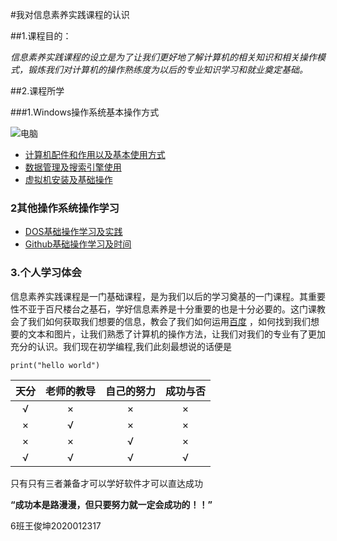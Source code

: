 #我对信息素养实践课程的认识

##1.课程目的：

​       *信息素养实践课程的设立是为了让我们更好地了解计算机的相关知识和相关操作模式，锻炼我们对计算机的操作熟练度为以后的专业知识学习和就业奠定基础。*

##2.课程所学

###1.Windows操作系统基本操作方式

![电脑](http://pic185.nipic.com/file/20181015/27161769_102844149081_2.jpg) 

* <u>计算机配件和作用以及基本使用方式</u>
* <u>数据管理及搜索引擎使用</u>
* <u>虚拟机安装及基础操作</u>

### 2其他操作系统操作学习

* <u>DOS基础操作学习及实践</u>
* <u>Github基础操作学习及时间</u>

### 3.个人学习体会

信息素养实践课程是一门基础课程，是为我们以后的学习奠基的一门课程。其重要性不亚于百尺楼台之基石，学好信息素养是十分重要的也是十分必要的。这门课教会了我们如何获取我们想要的信息，教会了我们如何运用[百度](https://www.baidu.com/) ，如何找到我们想要的文本和图片，让我们熟悉了计算机的操作方法，让我们对我们的专业有了更加充分的认识。我们现在初学编程,我们此刻最想说的话便是

```
print("hello world")
```

| 天分 | 老师的教导 | 自己的努力 | 成功与否 |
| :--: | :--------: | :--------: | :------: |
|  √   |     ×      |     ×      |    ×     |
|  ×   |     √      |     ×      |    ×     |
|  ×   |     ×      |     √      |    ×     |
|  √   |     √      |     √      |    √     |

只有只有三者兼备才可以学好软件才可以直达成功            



**“成功本是路漫漫，但只要努力就一定会成功的！！”**

6班王俊坤2020012317

